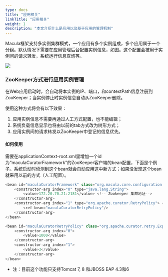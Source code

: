 ```yaml
---
type: docs
title: "应用相关"
linkTitle: "应用相关"
weight: 1
description: "本文介绍什么是应用以及基于应用的管理机制"
---
```


Macula框架支持多实例集群模式，一个应用有多个实例组成，多个应用属于一个分组。默认情况下需要在应用管理后台配置实例信息，如图。这个配置会被用于实例间的请求转发，系统运行信息查询等。

![](/docs/imgs/v3.1/chapter3/app-001.png)


### ZooKeeper方式进行应用实例管理

在Web应用启动时，会自动将本实例的IP、端口，和contextPath信息注册到ZooKeeper；当实例停止时实例信息自动从ZooKeeper删除。
 
使用这种方式将会有以下效果：
1. 应用实例信息不需要再通过人工方式配置，也不能编辑； 
2. 系统负载信息显示也将由以前的tab方式改为树形方式；
3. 应用实例间的请求转发以ZooKeeper中登记的信息优先。

#### 如何使用
需要在applicationContext-root.xml里增加一个id为“maculaCuratorFramework”的ZooKeeper客户端的bean配置，下面是个例子。系统启动时侦测到这个bean就会自动应用这中新方式；如果没发现这个bean就采用以前的方式（人工配置）。

```java
<bean id="maculaCuratorFramework" class="org.macula.core.configuration.reloadable.CuratorFrameworkFactoryBean" init-method="start" destroy-method="stop">
    <constructor-arg index="0" type="java.lang.String">
        <value>172.20.70.21:2181</value> <!-- Zookeeper 集群地址-->
    </constructor-arg>
    <constructor-arg index="1" type="org.apache.curator.RetryPolicy"> <!-- 连接重试策略 -->
        <ref bean="maculaCuratorRetryPolicy"/>
    </constructor-arg>
</bean>	

<bean id="maculaCuratorRetryPolicy" class="org.apache.curator.retry.ExponentialBackoffRetry">
    <constructor-arg index="0">
        <value>1000</value>
    </constructor-arg>
    <constructor-arg index="1">
        <value>3</value>
    </constructor-arg>
</bean>
```
- 注：目前这个功能只支持Tomcat 7, 8 和JBOSS EAP 4.3和6

